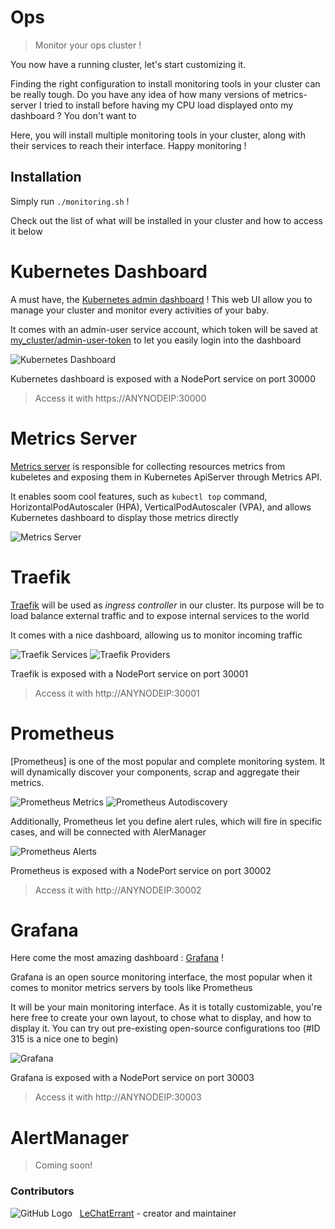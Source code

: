 # Ops

> Monitor your ops cluster !

You now have a running cluster, let's start customizing it.

Finding the right configuration to install monitoring tools in your cluster can be really tough. Do you have any idea of how many versions of metrics-server I tried to install before having my CPU load displayed onto my dashboard ? You don't want to

Here, you will install multiple monitoring tools in your cluster, along with their services to reach their interface. Happy monitoring !

## Installation

Simply run `./monitoring.sh` !

Check out the list of what will be installed in your cluster and how to access it below

# Kubernetes Dashboard

A must have, the [Kubernetes admin dashboard](https://kubernetes.io/docs/tasks/access-application-cluster/web-ui-dashboard/) ! This web UI allow you to manage your cluster and monitor every activities of your baby.

It comes with an admin-user service account, which token will be saved at [my_cluster/admin-user-token](https://github.com/LeChatErrant/ops/tree/master/my_cluster/admin-user-token) to let you easily login into the dashboard

![Kubernetes Dashboard](/.github/dashboard.png)

Kubernetes dashboard is exposed with a NodePort service on port 30000

> Access it with https://ANYNODEIP:30000

# Metrics Server

[Metrics server](https://github.com/kubernetes-sigs/metrics-server) is responsible for collecting resources metrics from kubeletes and exposing them in Kubernetes ApiServer through Metrics API.

It enables soom cool features, such as `kubectl top` command, HorizontalPodAutoscaler (HPA), VerticalPodAutoscaler (VPA), and allows Kubernetes dashboard to display those metrics directly

![Metrics Server](/.github/metrics-server.png)

# Traefik

[Traefik](https://containo.us/traefik/) will be used as *ingress controller* in our cluster. Its purpose will be to load balance external traffic and to expose internal services to the world

It comes with a nice dashboard, allowing us to monitor incoming traffic

![Traefik Services](/.github/traefik-services.png)
![Traefik Providers](/.github/traefik-providers.png)

Traefik is exposed with a NodePort service on port 30001

> Access it with http://ANYNODEIP:30001

# Prometheus

[Prometheus] is one of the most popular and complete monitoring system. It will dynamically discover your components, scrap and aggregate their metrics.

![Prometheus Metrics](/.github/prometheus-metrics.png)
![Prometheus Autodiscovery](/.github/prometheus-autodiscovery.png)

Additionally, Prometheus let you define alert rules, which will fire in specific cases, and will be connected with AlerManager

![Prometheus Alerts](/.github/prometheus-alerts.png)

Prometheus is exposed with a NodePort service on port 30002

> Access it with http://ANYNODEIP:30002

# Grafana

Here come the most amazing dashboard : [Grafana](https://grafana.com/) !

Grafana is an open source monitoring interface, the most popular when it comes to monitor metrics servers by tools like Prometheus

It will be your main monitoring interface. As it is totally customizable, you're here free to create your own layout, to chose what to display, and how to display it. You can try out pre-existing open-source configurations too (#ID 315 is a nice one to begin)

![Grafana](/.github/grafana.png)

Grafana is exposed with a NodePort service on port 30003

> Access it with http://ANYNODEIP:30003

# AlertManager

> Coming soon!

### Contributors

![GitHub Logo](https://github.com/LeChatErrant.png?size=30) &nbsp; [LeChatErrant](https://github.com/LeChatErrant) - creator and maintainer
